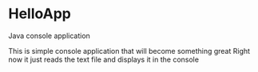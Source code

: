 # HelloApp
Java console application

This is simple console application that will become something great
Right now it just reads the text file and displays it in the console
